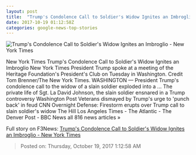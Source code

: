 ```yaml
---
layout: post
title:  "Trump's Condolence Call to Soldier's Widow Ignites an Imbroglio - New York Times"
date: 2017-10-19 01:12:58Z
categories: google-news-top-stories
---
```


![Trump's Condolence Call to Soldier's Widow Ignites an Imbroglio - New York Times](https://static01.nyt.com/images/2017/10/19/world/19DC-Trump1/19DC-Trump1-facebookJumbo.jpg)

New York Times Trump's Condolence Call to Soldier's Widow Ignites an Imbroglio New York Times President Trump spoke at a meeting of the Heritage Foundation's President's Club on Tuesday in Washington. Credit Tom Brenner/The New York Times. WASHINGTON — President Trump's condolence call to the widow of a slain soldier exploded into a ... The private life of Sgt. La David Johnson, the slain soldier ensnared in a Trump controversy Washington Post Veterans dismayed by Trump's urge to 'punch back' in feud CNN Overnight Defense: Firestorm erupts over Trump call to slain soldier's widow The Hill Los Angeles Times - The Atlantic - The Denver Post - BBC News all 816 news articles »


Full story on F3News: [Trump's Condolence Call to Soldier's Widow Ignites an Imbroglio - New York Times](http://www.f3nws.com/n/EUpdAH)

> Posted on: Thursday, October 19, 2017 1:12:58 AM
